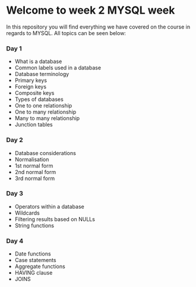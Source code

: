 # Welcome to week 2 MYSQL week
In this repository you will find everything we have covered on the course in regards to MYSQL. All topics can be seen below:
### Day 1
-	What is a database
-	Common labels used in a database
-	Database terminology
-	Primary keys
-	Foreign keys
-	Composite keys
-	Types of databases
-	One to one relationship
-	One to many relationship
-	Many to many relationship
-	Junction tables
### Day 2
-	Database considerations
-	Normalisation
-	1st normal form
-	2nd normal form
-	3rd normal form
### Day 3
-	Operators within a database
-	Wildcards
-	Filtering results based on NULLs
-	String functions
### Day 4
-	Date functions
-	Case statements
-	Aggregate functions
-	HAVING clause
-	JOINS


